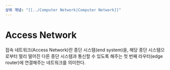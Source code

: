 ```yaml
---
상위 개념: "[[../Computer Network|Computer Network]]"
---
```

# Access Network
접속 네트워크(Access Network)란 종단 시스템(end system)을, 해당 종단 시스템으로부터 멀리 떨어진 다른 종단 시스템과 통신할 수 있도록 해주는 첫 번째 라우터(edge router)에 연결해주는 네트워크를 의미한다.